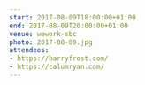 ```yaml
---
start: 2017-08-09T18:00:00+01:00
end: 2017-08-09T20:00:00+01:00
venue: wework-sbc
photo: 2017-08-09.jpg
attendees:
- https://barryfrost.com/
- https://calumryan.com/
---
```

